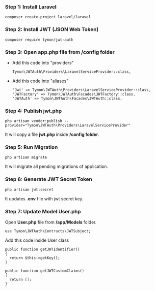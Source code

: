 ### Step 1: Install Laravel
```
composer create-project laravel/laravel .
```
### Step 2: Install JWT (JSON Web Token)
```
composer require tymon/jwt-auth
```
### Step 3: Open app.php file from /config folder
- Add this code into "providers"
  ```
  Tymon\JWTAuth\Providers\LaravelServiceProvider::class,
  ```
- Add this code into "aliases"
  ```
  'Jwt' => Tymon\JWTAuth\Providers\LaravelServiceProvider::class,
  'JWTFactory' => Tymon\JWTAuth\Facades\JWTFactory::class,
  'JWTAuth' => Tymon\JWTAuth\Facades\JWTAuth::class,
  ```
### Step 4: Publish jwt.php
```
php artisan vendor:publish --provider="Tymon\JWTAuth\Providers\LaravelServiceProvider"
```
It will copy a file **jwt.php** inside **/config folder**.
### Step 5: Run Migration
```
php artisan migrate
```
It will migrate all pending migrations of application.
### Step 6: Generate JWT Secret Token
```
php artisan jwt:secret
```
It updates **.env** file with jwt secret key.
### Step 7: Update Model User.php
Open **User.php** file from **/app/Models** folder.
```
use Tymon\JWTAuth\Contracts\JWTSubject;
```
Add this code inside User class
```
public function getJWTIdentifier()
{
  return $this->getKey();
}

public function getJWTCustomClaims()
{
  return [];
}
```
